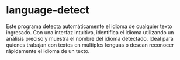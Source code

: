 # language-detect
Este programa detecta automáticamente el idioma de cualquier texto ingresado. Con una interfaz intuitiva, identifica el idioma utilizando un análisis preciso y muestra el nombre del idioma detectado. Ideal para quienes trabajan con textos en múltiples lenguas o desean reconocer rápidamente el idioma de un texto.
